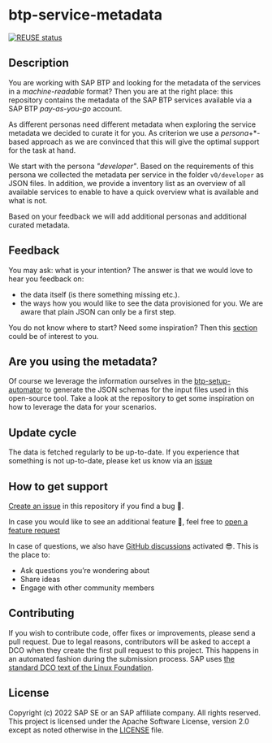 # btp-service-metadata

[![REUSE status](https://api.reuse.software/badge/github.com/SAP-samples/btp-service-metadata)](https://api.reuse.software/info/github.com/SAP-samples/btp-service-metadata)

## Description

You are working with SAP BTP and looking for the metadata of the services in a *machine-readable* format? Then you are at the right place: this repository contains the metadata of the SAP BTP services available via a SAP BTP *pay-as-you-go* account.

As different personas need different metadata when exploring the service metadata we decided to curate it for you. As criterion we use a *persona*+*-based approach as we are convinced that this will give the optimal support for the task at hand.

We start with the persona *"developer"*. Based on the requirements of this persona we collected the metadata per service in the folder `v0/developer` as JSON files. In addition, we provide a inventory list as an overview of all available services to enable to have a quick overview what is available and what is not.

Based on your feedback we will add additional personas and additional curated metadata.

## Feedback

You may ask: what is your intention? The answer is that we would love to hear you feedback on:

- the data itself (is there something missing etc.).
- the ways how you would like to see the data provisioned for you. We are aware that plain JSON can only be a first step.

You do not know where to start? Need some inspiration? Then this [section](./metadata-exploration/README.md) could be of interest to you.

## Are you using the metadata?

Of course we leverage the information ourselves in the [btp-setup-automator](https://github.com/SAP-samples/btp-setup-automator/) to generate the JSON schemas for the input files used in this open-source tool. Take a look at the repository to get some inspiration on how to leverage the data for your scenarios.

## Update cycle

The data is fetched regularly to be up-to-date. If you experience that something is not up-to-date, please ket us know via an [issue](https://github.com/SAP/btp-service-metadata/issues/new?assignees=&labels=bug&template=bug-report.yml&title=%5BBUG%5D+%3Ctitle%3E)  

## How to get support

[Create an issue](https://github.com/SAP-samples/btp-service-metadata/issues/new?assignees=&labels=bug&template=bug-report.yml&title=%5BBUG%5D+%3Ctitle%3E) in this repository if you find a bug 🐞.

In case you would like to see an additional feature 🚀, feel free to [open a feature request](https://github.com/SAP-samples/btp-service-metadata/issues/new?assignees=&labels=enhancement&template=feature-request.yml&title=%5BFEATURE+REQUEST%5D+%3Ctitle%3E)

In case of questions, we also have [GitHub discussions](https://github.com/SAP-samples/btp-service-metadata/discussions) activated 😎. This is the place to:

- Ask questions you’re wondering about
- Share ideas
- Engage with other community members

## Contributing

If you wish to contribute code, offer fixes or improvements, please send a pull request. Due to legal reasons, contributors will be asked to accept a DCO when they create the first pull request to this project. This happens in an automated fashion during the submission process. SAP uses [the standard DCO text of the Linux Foundation](https://developercertificate.org/).

## License

Copyright (c) 2022 SAP SE or an SAP affiliate company. All rights reserved. This project is licensed under the Apache Software License, version 2.0 except as noted otherwise in the [LICENSE](LICENSE) file.
